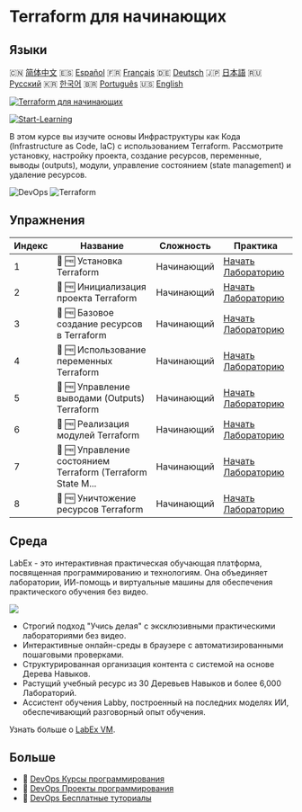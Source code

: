 # Terraform для начинающих

## Языки

🇨🇳 [简体中文](README_zh.md) 🇪🇸 [Español](README_es.md) 🇫🇷 [Français](README_fr.md) 🇩🇪 [Deutsch](README_de.md) 🇯🇵 [日本語](README_ja.md) 🇷🇺 [Русский](README_ru.md) 🇰🇷 [한국어](README_ko.md) 🇧🇷 [Português](README_pt.md) 🇺🇸 [English](README.md) 

[![Terraform для начинающих](https://cover-creator.labex.io/terraform-for-beginners.png?lang=ru)](https://labex.io/ru/courses/terraform-for-beginners)

[![Start-Learning](https://img.shields.io/badge/Start-Learning-whitesmoke?style=for-the-badge)](https://labex.io/ru/courses/terraform-for-beginners)

В этом курсе вы изучите основы Инфраструктуры как Кода (Infrastructure as Code, IaC) с использованием Terraform. Рассмотрите установку, настройку проекта, создание ресурсов, переменные, выводы (outputs), модули, управление состоянием (state management) и удаление ресурсов.

![DevOps](https://img.shields.io/badge/DevOps-whitesmoke?style=for-the-badge&logo=devops)
![Terraform](https://img.shields.io/badge/Terraform-whitesmoke?style=for-the-badge&logo=terraform)


## Упражнения

|   Индекс | Название                                                    | Сложность   | Практика                                                                                                                      |
|----------|-------------------------------------------------------------|-------------|-------------------------------------------------------------------------------------------------------------------------------|
|        1 | 📖 🆓 Установка Terraform                                   | Начинающий  | <a target='_blank' href='https://labex.io/ru/tutorials/linux-terraform-installation-632659'>Начать Лабораторию</a>            |
|        2 | 📖 🆓 Инициализация проекта Terraform                       | Начинающий  | <a target='_blank' href='https://labex.io/ru/tutorials/linux-terraform-project-initialization-632662'>Начать Лабораторию</a>  |
|        3 | 📖 🆓 Базовое создание ресурсов в Terraform                 | Начинающий  | <a target='_blank' href='https://labex.io/ru/tutorials/linux-terraform-basic-resource-creation-632658'>Начать Лабораторию</a> |
|        4 | 📖 🆓 Использование переменных Terraform                    | Начинающий  | <a target='_blank' href='https://labex.io/ru/tutorials/linux-terraform-variables-usage-632665'>Начать Лабораторию</a>         |
|        5 | 📖 🆓 Управление выводами (Outputs) Terraform               | Начинающий  | <a target='_blank' href='https://labex.io/ru/tutorials/linux-terraform-outputs-management-632661'>Начать Лабораторию</a>      |
|        6 | 📖 🆓 Реализация модулей Terraform                          | Начинающий  | <a target='_blank' href='https://labex.io/ru/tutorials/linux-terraform-modules-implementation-632660'>Начать Лабораторию</a>  |
|        7 | 📖 🆓 Управление состоянием Terraform (Terraform State M... | Начинающий  | <a target='_blank' href='https://labex.io/ru/tutorials/linux-terraform-state-management-632664'>Начать Лабораторию</a>        |
|        8 | 📖 🆓 Уничтожение ресурсов Terraform                        | Начинающий  | <a target='_blank' href='https://labex.io/ru/tutorials/linux-terraform-resource-destruction-632663'>Начать Лабораторию</a>    |

## Среда

LabEx - это интерактивная практическая обучающая платформа, посвященная программированию и технологиям. Она объединяет лаборатории, ИИ-помощь и виртуальные машины для обеспечения практического обучения без видео.

![](https://tutorial-screenshot.getvm.io/images/vm-1725247253.png)

- Строгий подход "Учись делая" с эксклюзивными практическими лабораториями без видео.
- Интерактивные онлайн-среды в браузере с автоматизированными пошаговыми проверками.
- Структурированная организация контента с системой на основе Дерева Навыков.
- Растущий учебный ресурс из 30 Деревьев Навыков и более 6,000 Лабораторий.
- Ассистент обучения Labby, построенный на последних моделях ИИ, обеспечивающий разговорный опыт обучения.

Узнать больше о [LabEx VM](https://support.labex.io/using-labex/virtual-machine).

## Больше

- 🔗 [DevOps Курсы программирования](https://github.com/labex-labs/awesome-programming-courses)
- 🔗 [DevOps Проекты программирования](https://github.com/labex-labs/awesome-programming-projects)
- 🔗 [DevOps Бесплатные туториалы](https://github.com/labex-labs/devops-free-tutorials)

